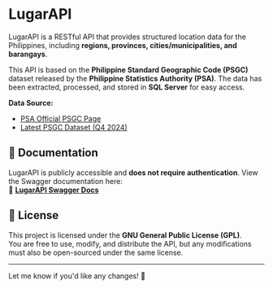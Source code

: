 # LugarAPI  

LugarAPI is a RESTful API that provides structured location data for the Philippines, including **regions, provinces, cities/municipalities, and barangays**.  

This API is based on the **Philippine Standard Geographic Code (PSGC)** dataset released by the **Philippine Statistics Authority (PSA)**. The data has been extracted, processed, and stored in **SQL Server** for easy access.  

**Data Source:**  
- [PSA Official PSGC Page](https://psa.gov.ph/classification/psgc)  
- [Latest PSGC Dataset (Q4 2024)](https://psa.gov.ph/system/files/scd/PSGC-4Q-2024-Publication-Datafile.xlsx)  

## 📄 Documentation  
LugarAPI is publicly accessible and **does not require authentication**. View the Swagger documentation here:  
🔗 **[LugarAPI Swagger Docs](https://lugar-api.runasp.net/swagger/index.html)**  

## 📜 License  
This project is licensed under the **GNU General Public License (GPL)**.  
You are free to use, modify, and distribute the API, but any modifications must also be open-sourced under the same license.  

---

Let me know if you'd like any changes! 🚀
